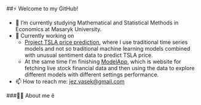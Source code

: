 ##⚡ Welcome to my GitHub!

- 🌱 I’m currently studying Mathematical and Statistical Methods in Economics at Masaryk University.
- 🔭 Currently working on
  - [Project TSLA price prediction](https://github.com/eolybq/tsla_sentiment_prediction), where I use traditional time series models and not so traditional machine learning models combined with unusual sentiment data to predict TSLA price.
  - At the same time I'm finishing [ModelApp](https://github.com/eolybq/ModelApp), which is website for fetching live stock financial data and then using the data to explore different models with different settings performance.
- 📫 How to reach me: jez.vasek@gmail.com

###🧑‍💻 About me
ě
